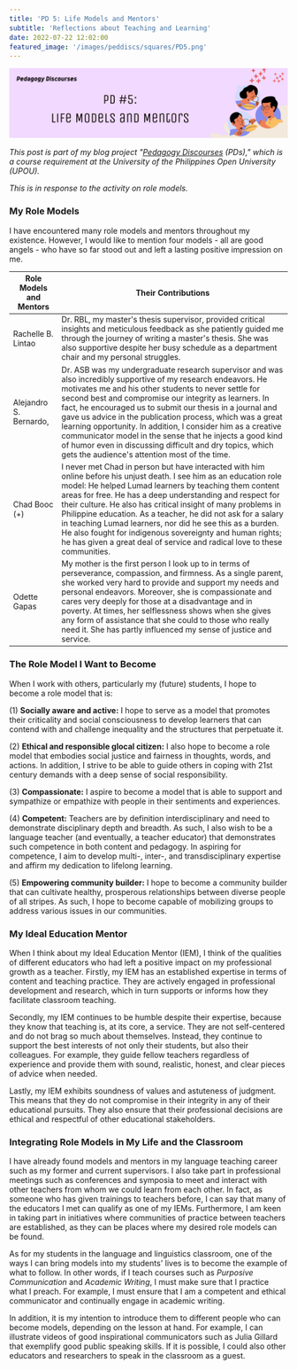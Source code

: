 ```yaml
---
title: 'PD 5: Life Models and Mentors'
subtitle: 'Reflections about Teaching and Learning'
date: 2022-07-22 12:02:00
featured_image: '/images/peddiscs/squares/PD5.png'
---
```


![](/images/peddiscs/banners/PD5.png)

*This post is part of my blog project "[Pedagogy Discourses](https://www.pedagogydiscs.wordpress.com) (PDs)," which is a course requirement at the University of the Philippines Open University (UPOU).*

*This is in response to the activity on role models.* 

### My Role Models

I have encountered many role models and mentors throughout my existence. However, I would like to mention four models - all are good angels - who have so far stood out and left a lasting positive impression on me. 

| Role Models and Mentors          | Their Contributions        |
|----------------------------------|----------------------------|
| Rachelle B. Lintao               | Dr. RBL, my master's thesis supervisor, provided critical insights and meticulous feedback as she patiently guided me through the journey of writing a master's thesis. She was also supportive despite her busy schedule as a department chair and my personal struggles. |
| Alejandro S. Bernardo,           | Dr. ASB was my undergraduate research supervisor and was also incredibly supportive of my research endeavors. He motivates me and his other students to never settle for second best and compromise our integrity as learners. In fact, he encouraged us to submit our thesis in a journal and gave us advice in the publication process, which was a great learning opportunity. In addition, I consider him as a creative communicator model in the sense that he injects a good kind of humor even in discussing difficult and dry topics, which gets the audience's attention most of the time. |
| Chad Booc (+)                    | I never met Chad in person but have interacted with him online before his unjust death. I see him as an education role model: He helped Lumad learners by teaching them content areas for free. He has a deep understanding and respect for their culture. He also has critical insight of many problems in Philippine education. As a teacher, he did not ask for a salary in teaching Lumad learners, nor did he see this as a burden. He also fought for indigenous sovereignty and human rights; he has given a great deal of service and radical love to these communities. |
| Odette Gapas                     | My mother is the first person I look up to in terms of perseverance, compassion, and firmness. As a single parent, she worked very hard to provide and support my needs and personal endeavors. Moreover, she is compassionate and cares very deeply for those at a disadvantage and in poverty. At times, her selflessness shows when she gives any form of assistance that she could to those who really need it. She has partly influenced my sense of justice and service. |

### The Role Model I Want to Become

When I work with others, particularly my (future) students, I hope to become a role model that is:

(1) **Socially aware and active:** I hope to serve as a model that promotes their criticality and social consciousness to develop learners that can contend with and challenge inequality and the structures that perpetuate it.

(2) **Ethical and responsible glocal citizen:** I also hope to become a role model that embodies social justice and fairness in thoughts, words, and actions. In addition, I strive to be able to guide others in coping with 21st century demands with a deep sense of social responsibility.

(3) **Compassionate:** I aspire to become a model that is able to support and sympathize or empathize with people in their sentiments and experiences.

(4) **Competent:** Teachers are by definition interdisciplinary and need to demonstrate disciplinary depth and breadth. As such, I also wish to be a language teacher (and eventually, a teacher educator) that demonstrates such competence in both content and pedagogy. In aspiring for competence, I aim to develop multi-, inter-, and transdisciplinary expertise and affirm my dedication to lifelong learning. 

(5) **Empowering community builder:** I hope to become a community builder that can cultivate healthy, prosperous relationships between diverse people of all stripes. As such, I hope to become capable of mobilizing groups to address various issues in our communities.

### My Ideal Education Mentor

When I think about my Ideal Education Mentor (IEM), I think of the qualities of different educators who had left a positive impact on my professional growth as a teacher. Firstly, my IEM has an established expertise in terms of content and teaching practice. They are actively engaged in professional development and research, which in turn supports or informs how they facilitate classroom teaching. 

Secondly, my IEM continues to be humble despite their expertise, because they know that teaching is, at its core, a service. They are not self-centered and do not brag so much about themselves. Instead, they continue to support the best interests of not only their students, but also their colleagues. For example, they guide fellow teachers regardless of experience and provide them with sound, realistic, honest, and clear pieces of advice when needed. 

Lastly, my IEM exhibits soundness of values and astuteness of judgment. This means that they do not compromise in their integrity in any of their educational pursuits. They also ensure that their professional decisions are ethical and respectful of other educational stakeholders. 

### Integrating Role Models in My Life and the Classroom

I have already found models and mentors in my language teaching career such as my former and current supervisors. I also take part in professional meetings such as conferences and symposia to meet and interact with other teachers from whom we could learn from each other. In fact, as someone who has given trainings to teachers before, I can say that many of the educators I met can qualify as one of my IEMs. Furthermore, I am keen in taking part in initiatives where communities of practice between teachers are established, as they can be places where my desired role models can be found. 

As for my students in the language and linguistics classroom, one of the ways I can bring models into my students' lives is to become the example of what to follow. In other words, if I teach courses such as *Purposive Communication* and *Academic Writing*, I must make sure that I practice what I preach. For example, I must ensure that I am a competent and ethical communicator and continually engage in academic writing. 

In addition, it is my intention to introduce them to different people who can become models, depending on the lesson at hand. For example, I can illustrate videos of good inspirational communicators such as Julia Gillard that exemplify good public speaking skills. If it is possible, I could also other educators and researchers to speak in the classroom as a guest.  